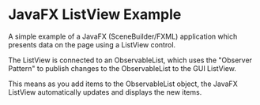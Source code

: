 # JavaFX ListView Example

A simple example of a JavaFX (SceneBuilder/FXML) application which presents data on the page using a ListView control.

The ListView is connected to an ObservableList, which uses the "Observer Pattern" to publish changes to the ObservableList to the GUI ListView.

This means as you add items to the ObservableList object, the JavaFX ListView automatically updates and displays the new items.